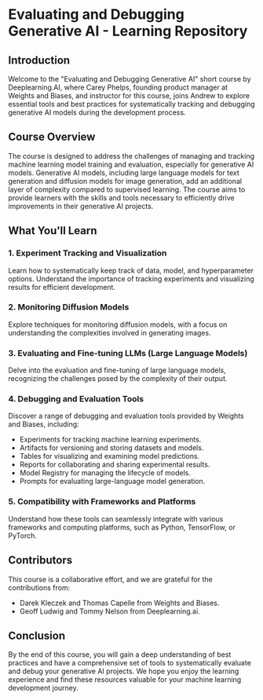 # Evaluating and Debugging Generative AI - Learning Repository

## Introduction

Welcome to the "Evaluating and Debugging Generative AI" short course by Deeplearning.AI, where Carey Phelps, founding product manager at Weights and Biases, and instructor for this course, joins Andrew to explore essential tools and best practices for systematically tracking and debugging generative AI models during the development process.

## Course Overview

The course is designed to address the challenges of managing and tracking machine learning model training and evaluation, especially for generative AI models. Generative AI models, including large language models for text generation and diffusion models for image generation, add an additional layer of complexity compared to supervised learning. The course aims to provide learners with the skills and tools necessary to efficiently drive improvements in their generative AI projects.

## What You'll Learn

### 1. Experiment Tracking and Visualization

Learn how to systematically keep track of data, model, and hyperparameter options. Understand the importance of tracking experiments and visualizing results for efficient development.

### 2. Monitoring Diffusion Models

Explore techniques for monitoring diffusion models, with a focus on understanding the complexities involved in generating images.

### 3. Evaluating and Fine-tuning LLMs (Large Language Models)

Delve into the evaluation and fine-tuning of large language models, recognizing the challenges posed by the complexity of their output.

### 4. Debugging and Evaluation Tools

Discover a range of debugging and evaluation tools provided by Weights and Biases, including:
- Experiments for tracking machine learning experiments.
- Artifacts for versioning and storing datasets and models.
- Tables for visualizing and examining model predictions.
- Reports for collaborating and sharing experimental results.
- Model Registry for managing the lifecycle of models.
- Prompts for evaluating large-language model generation.

### 5. Compatibility with Frameworks and Platforms

Understand how these tools can seamlessly integrate with various frameworks and computing platforms, such as Python, TensorFlow, or PyTorch.

## Contributors

This course is a collaborative effort, and we are grateful for the contributions from:
- Darek Kleczek and Thomas Capelle from Weights and Biases.
- Geoff Ludwig and Tommy Nelson from Deeplearning.ai.

## Conclusion

By the end of this course, you will gain a deep understanding of best practices and have a comprehensive set of tools to systematically evaluate and debug your generative AI projects. We hope you enjoy the learning experience and find these resources valuable for your machine learning development journey.




